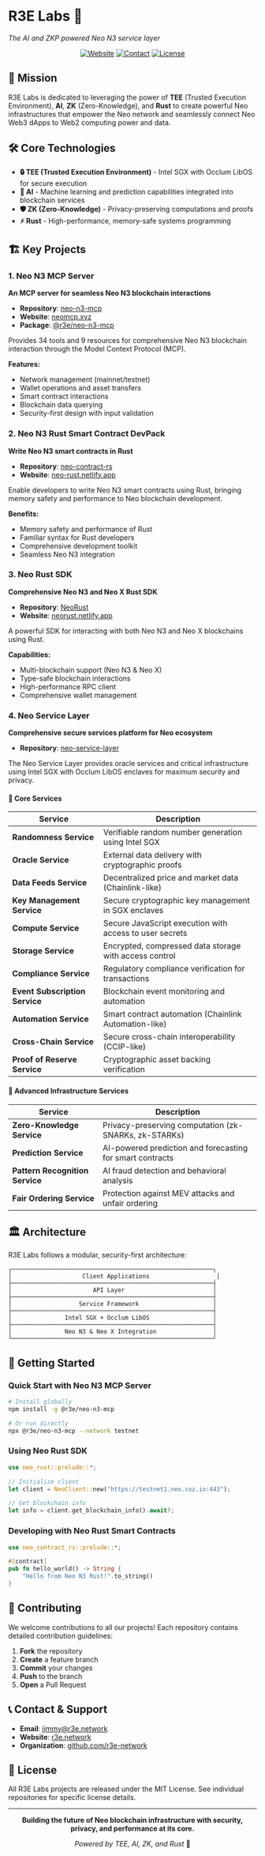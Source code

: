 # R3E Labs 🚀

*The AI and ZKP powered Neo N3 service layer*

<div align="center">

[![Website](https://img.shields.io/badge/Website-r3e.network-blue)](https://r3e.network)
[![Contact](https://img.shields.io/badge/Contact-jimmy%40r3e.network-green)](mailto:jimmy@r3e.network)
[![License](https://img.shields.io/badge/License-MIT-yellow.svg)](https://opensource.org/licenses/MIT)

</div>

## 🎯 Mission

R3E Labs is dedicated to leveraging the power of **TEE** (Trusted Execution Environment), **AI**, **ZK** (Zero-Knowledge), and **Rust** to create powerful Neo infrastructures that empower the Neo network and seamlessly connect Neo Web3 dApps to Web2 computing power and data.

## 🛠️ Core Technologies

- **🔒 TEE (Trusted Execution Environment)** - Intel SGX with Occlum LibOS for secure execution
- **🤖 AI** - Machine learning and prediction capabilities integrated into blockchain services
- **🛡️ ZK (Zero-Knowledge)** - Privacy-preserving computations and proofs
- **⚡ Rust** - High-performance, memory-safe systems programming

## 🏗️ Key Projects

### 1. Neo N3 MCP Server
**An MCP server for seamless Neo N3 blockchain interactions**

- **Repository**: [neo-n3-mcp](https://github.com/r3e-network/neo-n3-mcp)
- **Website**: [neomcp.xyz](https://neomcp.xyz)
- **Package**: [@r3e/neo-n3-mcp](https://www.npmjs.com/package/@r3e/neo-n3-mcp)

Provides 34 tools and 9 resources for comprehensive Neo N3 blockchain interaction through the Model Context Protocol (MCP).

**Features:**
- Network management (mainnet/testnet)
- Wallet operations and asset transfers
- Smart contract interactions
- Blockchain data querying
- Security-first design with input validation

### 2. Neo N3 Rust Smart Contract DevPack
**Write Neo N3 smart contracts in Rust**

- **Repository**: [neo-contract-rs](https://github.com/r3e-network/neo-contract-rs)
- **Website**: [neo-rust.netlify.app](https://neo-rust.netlify.app)

Enable developers to write Neo N3 smart contracts using Rust, bringing memory safety and performance to Neo blockchain development.

**Benefits:**
- Memory safety and performance of Rust
- Familiar syntax for Rust developers
- Comprehensive development toolkit
- Seamless Neo N3 integration

### 3. Neo Rust SDK
**Comprehensive Neo N3 and Neo X Rust SDK**

- **Repository**: [NeoRust](https://github.com/r3e-network/NeoRust)
- **Website**: [neorust.netlify.app](https://neorust.netlify.app)

A powerful SDK for interacting with both Neo N3 and Neo X blockchains using Rust.

**Capabilities:**
- Multi-blockchain support (Neo N3 & Neo X)
- Type-safe blockchain interactions
- High-performance RPC client
- Comprehensive wallet management

### 4. Neo Service Layer
**Comprehensive secure services platform for Neo ecosystem**

- **Repository**: [neo-service-layer](https://github.com/r3e-network/neo-service-layer)

The Neo Service Layer provides oracle services and critical infrastructure using Intel SGX with Occlum LibOS enclaves for maximum security and privacy.

#### 🔧 Core Services

| Service | Description |
|---------|-------------|
| **Randomness Service** | Verifiable random number generation using Intel SGX |
| **Oracle Service** | External data delivery with cryptographic proofs |
| **Data Feeds Service** | Decentralized price and market data (Chainlink-like) |
| **Key Management Service** | Secure cryptographic key management in SGX enclaves |
| **Compute Service** | Secure JavaScript execution with access to user secrets |
| **Storage Service** | Encrypted, compressed data storage with access control |
| **Compliance Service** | Regulatory compliance verification for transactions |
| **Event Subscription Service** | Blockchain event monitoring and automation |
| **Automation Service** | Smart contract automation (Chainlink Automation-like) |
| **Cross-Chain Service** | Secure cross-chain interoperability (CCIP-like) |
| **Proof of Reserve Service** | Cryptographic asset backing verification |

#### 🧠 Advanced Infrastructure Services

| Service | Description |
|---------|-------------|
| **Zero-Knowledge Service** | Privacy-preserving computation (zk-SNARKs, zk-STARKs) |
| **Prediction Service** | AI-powered prediction and forecasting for smart contracts |
| **Pattern Recognition Service** | AI fraud detection and behavioral analysis |
| **Fair Ordering Service** | Protection against MEV attacks and unfair ordering |

## 🏛️ Architecture

R3E Labs follows a modular, security-first architecture:

```
┌─────────────────────────────────────────────────────────┐
│                    Client Applications                   │
├─────────────────────────────────────────────────────────┤
│                       API Layer                         │
├─────────────────────────────────────────────────────────┤
│                   Service Framework                     │
├─────────────────────────────────────────────────────────┤
│               Intel SGX + Occlum LibOS                  │
├─────────────────────────────────────────────────────────┤
│               Neo N3 & Neo X Integration                │
└─────────────────────────────────────────────────────────┘
```

## 🚀 Getting Started

### Quick Start with Neo N3 MCP Server
```bash
# Install globally
npm install -g @r3e/neo-n3-mcp

# Or run directly
npx @r3e/neo-n3-mcp --network testnet
```

### Using Neo Rust SDK
```rust
use neo_rust::prelude::*;

// Initialize client
let client = NeoClient::new("https://testnet1.neo.coz.io:443");

// Get blockchain info
let info = client.get_blockchain_info().await?;
```

### Developing with Neo Rust Smart Contracts
```rust
use neo_contract_rs::prelude::*;

#[contract]
pub fn hello_world() -> String {
    "Hello from Neo N3 Rust!".to_string()
}
```

## 🤝 Contributing

We welcome contributions to all our projects! Each repository contains detailed contribution guidelines:

1. **Fork** the repository
2. **Create** a feature branch
3. **Commit** your changes
4. **Push** to the branch
5. **Open** a Pull Request

## 📞 Contact & Support

- **Email**: [jimmy@r3e.network](mailto:jimmy@r3e.network)
- **Website**: [r3e.network](https://r3e.network)
- **Organization**: [github.com/r3e-network](https://github.com/r3e-network)

## 📄 License

All R3E Labs projects are released under the MIT License. See individual repositories for specific license details.

---

<div align="center">

**Building the future of Neo blockchain infrastructure with security, privacy, and performance at its core.**

*Powered by TEE, AI, ZK, and Rust* 🦀

</div> 